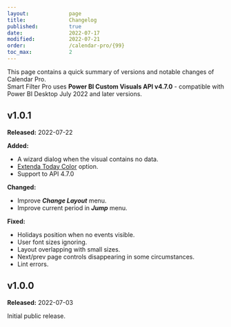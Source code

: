 ```yaml
---
layout:             page
title:              Changelog
published:          true
date:               2022-07-17
modified:           2022-07-21
order:              /calendar-pro/{99}
toc_max:            2
---
```

This page contains a quick summary of versions and notable changes of Calendar Pro.  
Smart Filter Pro uses **Power BI Custom Visuals API v4.7.0** - compatible with Power BI Desktop July 2022 and later versions.

## v1.0.1
**Released:** 2022-07-22

**Added:**
- A wizard dialog when the visual contains no data.
- [Extenda Today Color](options/cells/extend-today-color.md) option.
- Support to API 4.7.0

**Changed:**
- Improve ***Change Layout*** menu.
- Improve current period in ***Jump*** menu.

**Fixed:**
- Holidays position when no events visible.
- User font sizes ignoring.
- Layout overlapping with small sizes.
- Next/prev page controls disappearing in some circumstances.
- Lint errors.

## v1.0.0
**Released:** 2022-07-03

Initial public release.